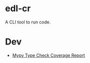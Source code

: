 # edl-cr

A CLI tool to run code.

# Dev

- [Mypy Type Check Coverage Report](./dev/reports/mypy/index.html)

<!-- Test Report: ./dev/reports/test/index.html
Coverage Report: ./dev/reports/coverage/index.html -->
